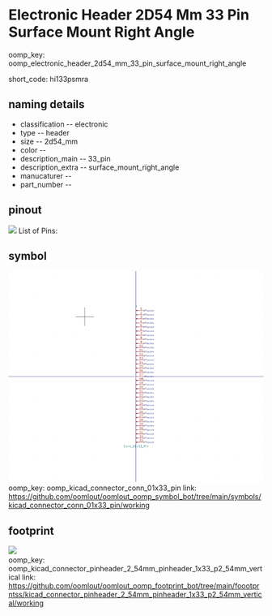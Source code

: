 # Electronic Header 2D54 Mm 33 Pin Surface Mount Right Angle
oomp_key: oomp_electronic_header_2d54_mm_33_pin_surface_mount_right_angle  

short_code: hi133psmra
## naming details
* classification -- electronic
* type -- header
* size -- 2d54_mm
* color -- 
* description_main -- 33_pin
* description_extra -- surface_mount_right_angle
* manucaturer -- 
* part_number -- 
## pinout
![](working_pinout_600.png)
List of Pins:

## symbol

![](symbol/0/working/working_600.png)  
oomp_key: oomp_kicad_connector_conn_01x33_pin
link: https://github.com/oomlout/oomlout_oomp_symbol_bot/tree/main/symbols/kicad_connector_conn_01x33_pin/working


## footprint

![](footprint/0/working/working_600.png)  
oomp_key: oomp_kicad_connector_pinheader_2_54mm_pinheader_1x33_p2_54mm_vertical
link: https://github.com/oomlout/oomlout_oomp_footprint_bot/tree/main/foootprntss/kicad_connector_pinheader_2_54mm_pinheader_1x33_p2_54mm_vertical/working
